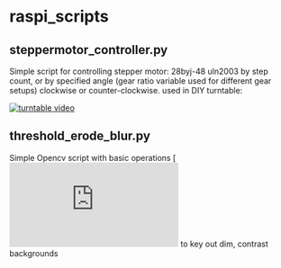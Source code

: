 # raspi_scripts

steppermotor_controller.py
---
Simple script for controlling stepper motor: 28byj-48 uln2003
by step count, or by specified angle (gear ratio variable used for different gear setups) clockwise or counter-clockwise.
used in DIY turntable:

[![turntable video](https://img.youtube.com/vi/yKjAy369okU/0.jpg)](https://www.youtube.com/watch?v=yKjAy369okU)

threshold_erode_blur.py
---
Simple Opencv script with basic operations [![(erode, dilate, threshold)](https://docs.opencv.org/4.x/db/df6/tutorial_erosion_dilatation.html) to key out dim, contrast backgrounds
